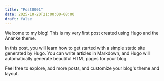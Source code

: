 ```yaml
---
title: "Post0001"
date: 2025-10-20T21:00:00+08:00
draft: false
---
```


Welcome to my blog! This is my very first post created using Hugo and the Ananke theme.

In this post, you will learn how to get started with a simple static site generated by Hugo. You can write articles in Markdown, and Hugo will automatically generate beautiful HTML pages for your blog.

Feel free to explore, add more posts, and customize your blog's theme and layout.